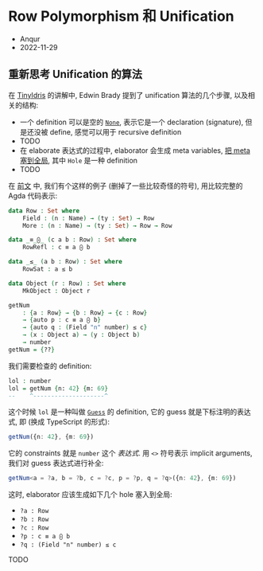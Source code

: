 # Row Polymorphism 和 Unification

* Anqur
* 2022-11-29

## 重新思考 Unification 的算法

在 [TinyIdris] 的讲解中, Edwin Brady 提到了 unification 算法的几个步骤, 以及相关的结构:

* 一个 definition 可以是空的 [`None`], 表示它是一个 declaration (signature), 但是还没被
  define, 感觉可以用于 recursive definition
* TODO
* 在 elaborate 表达式的过程中, elaborator 会生成 meta variables, [把 meta 塞到全局],
  其中 `Hole` 是一种 definition
* TODO

在 [前文] 中, 我们有个这样的例子 (删掉了一些比较奇怪的符号), 用比较完整的 Agda 代码表示:

```agda
data Row : Set where
    Field : (n : Name) → (ty : Set) → Row
    More : (n : Name) → (ty : Set) → Row → Row

data _≡_⨀_ (c a b : Row) : Set where
    RowRefl : c ≡ a ⨀ b

data _≤_ (a b : Row) : Set where
    RowSat : a ≤ b

data Object (r : Row) : Set where
    MkObject : Object r

getNum
    : {a : Row} → {b : Row} → {c : Row}
    → {auto p : c ≡ a ⨀ b}
    → {auto q : (Field "n" number) ≤ c}
    → (x : Object a) → (y : Object b)
    → number
getNum = {??}
```

我们需要检查的 definition:

```agda
lol : number
lol = getNum {n: 42} {m: 69}
--    ^--------------------^
```

这个时候 `lol` 是一种叫做 [`Guess`] 的 definition, 它的 guess 就是下标注明的表达式, 即
(换成 TypeScript 的形式):

```ts
getNum({n: 42}, {m: 69})
```

它的 constraints 就是 `number` 这个 *表达式*. 用 `<>` 符号表示 implicit arguments,
我们对 guess 表达式进行补全:

```ts
getNum<a = ?a, b = ?b, c = ?c, p = ?p, q = ?q>({n: 42}, {m: 69})
```

这时, elaborator 应该生成如下几个 hole 塞入到全局:

* `?a : Row`
* `?b : Row`
* `?c : Row`
* `?p : c ≡ a ⨀ b`
* `?q : (Field "n" number) ≤ c`

TODO

[TinyIdris]: https://www.youtube.com/watch?v=9SKN_vTQ1xM
[`None`]: https://github.com/edwinb/SPLV20/blob/b401de02b483d9e43f482f6f9d61c431332d1b75/TinyIdris-v2/src/Core/Context.idr#L12
[把 meta 塞到全局]: https://github.com/edwinb/SPLV20/blob/b401de02b483d9e43f482f6f9d61c431332d1b75/TinyIdris-v2/src/TTImp/Elab/Term.idr#L133
[前文]: ./20221128_row_theory_prereq.md
[`Guess`]: https://github.com/edwinb/SPLV20/blob/b401de02b483d9e43f482f6f9d61c431332d1b75/TinyIdris-v2/src/Core/Context.idr#L18
